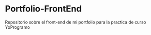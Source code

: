 # Portfolio-FrontEnd
Repositorio sobre el front-end de mi portfolio para la practica de curso YoProgramo
